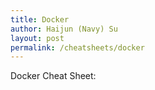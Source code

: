 ```yaml
---
title: Docker
author: Haijun (Navy) Su
layout: post
permalink: /cheatsheets/docker
---
```

Docker Cheat Sheet:

